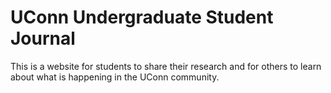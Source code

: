 # UConn Undergraduate Student Journal

This is a website for students to share their research and for others to learn about what is happening in the UConn community. 